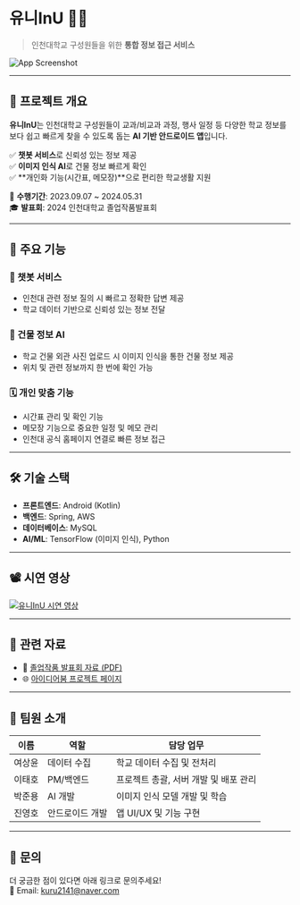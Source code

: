 # 유니InU 🏫🤖

> 인천대학교 구성원들을 위한 **통합 정보 접근 서비스**

![App Screenshot](https://github.com/user-attachments/assets/73616185-b5e1-4c72-999b-a96def22f573)

---

## 📌 프로젝트 개요
**유니InU**는 인천대학교 구성원들이 교과/비교과 과정, 행사 일정 등 다양한 학교 정보를 보다 쉽고 빠르게 찾을 수 있도록 돕는 **AI 기반 안드로이드 앱**입니다.  

✅ **챗봇 서비스**로 신뢰성 있는 정보 제공  
✅ **이미지 인식 AI**로 건물 정보 빠르게 확인  
✅ **개인화 기능(시간표, 메모장)**으로 편리한 학교생활 지원  

🎯 **수행기간**: 2023.09.07 ~ 2024.05.31  
🎓 **발표회**: 2024 인천대학교 졸업작품발표회  

---

## 🚀 주요 기능

### 💬 챗봇 서비스
- 인천대 관련 정보 질의 시 빠르고 정확한 답변 제공  
- 학교 데이터 기반으로 신뢰성 있는 정보 전달  

### 🏢 건물 정보 AI
- 학교 건물 외관 사진 업로드 시 이미지 인식을 통한 건물 정보 제공  
- 위치 및 관련 정보까지 한 번에 확인 가능  

### 🗓️ 개인 맞춤 기능
- 시간표 관리 및 확인 기능  
- 메모장 기능으로 중요한 일정 및 메모 관리  
- 인천대 공식 홈페이지 연결로 빠른 정보 접근  

---

## 🛠️ 기술 스택
- **프론트엔드**: Android (Kotlin)  
- **백엔드**: Spring, AWS  
- **데이터베이스**: MySQL  
- **AI/ML**: TensorFlow (이미지 인식), Python  

---

## 📽️ 시연 영상
[![유니InU 시연 영상](http://img.youtube.com/vi/Sdo3TaZb6nI/0.jpg)](https://youtu.be/Sdo3TaZb6nI)

---

## 📄 관련 자료
- 📑 [졸업작품 발표회 자료 (PDF)](https://github.com/user-attachments/files/18888995/-.InU.pdf)  
- 🌐 [아이디어붐 프로젝트 페이지](https://www.ideaboom.net/project/project/view?seq=1620&comp_seq=94&search_keyword=%EC%9C%A0%EB%8B%88)  

---

## 👥 팀원 소개
| 이름 | 역할 | 담당 업무 |
| --- | --- | --- |
| 여상윤 | 데이터 수집 | 학교 데이터 수집 및 전처리 |
| 이태호 | PM/백엔드 | 프로젝트 총괄, 서버 개발 및 배포 관리 |
| 박준용 | AI 개발 | 이미지 인식 모델 개발 및 학습 |
| 진영호 | 안드로이드 개발 | 앱 UI/UX 및 기능 구현 |

---

## 📢 문의
더 궁금한 점이 있다면 아래 링크로 문의주세요!  
📧 Email: kuru2141@naver.com 
